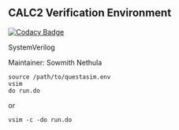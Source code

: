 ## CALC2 Verification Environment

[![Codacy Badge](https://api.codacy.com/project/badge/Grade/447a168c5dd34e93aa6ddfe6c5f6367c)](https://app.codacy.com/app/sowmithnethula/CALC2-Verification-Environment?utm_source=github.com&utm_medium=referral&utm_content=sowmithnethula/CALC2-Verification-Environment&utm_campaign=Badge_Grade_Dashboard)

SystemVerilog

Maintainer: Sowmith Nethula


```
source /path/to/questasim.env
vsim
do run.do
```
or

```
vsim -c -do run.do
```
